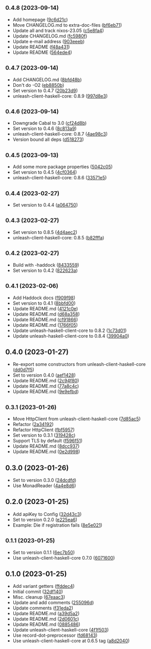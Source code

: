 ## <small>0.4.8 (2023-09-14)</small>

* Add homepage ([9c6d21c](https://github.com/finn-no/unleash-client-haskell/commit/9c6d21c))
* Move CHANGELOG.md to extra-doc-files ([bf6eb71](https://github.com/finn-no/unleash-client-haskell/commit/bf6eb71))
* Update all and track nixos-23.05 ([c5e8fa4](https://github.com/finn-no/unleash-client-haskell/commit/c5e8fa4))
* Update CHANGELOG.md ([fc5980f](https://github.com/finn-no/unleash-client-haskell/commit/fc5980f))
* Update e-mail address ([903eeeb](https://github.com/finn-no/unleash-client-haskell/commit/903eeeb))
* Update README ([f48a431](https://github.com/finn-no/unleash-client-haskell/commit/f48a431))
* Update README ([564ede4](https://github.com/finn-no/unleash-client-haskell/commit/564ede4))



## <small>0.4.7 (2023-09-14)</small>

* Add CHANGELOG.md ([8bfd48b](https://github.com/finn-no/unleash-client-haskell/commit/8bfd48b))
* Don't do -O2 ([eb8850b](https://github.com/finn-no/unleash-client-haskell/commit/eb8850b))
* Set version to 0.4.7 ([20b23d9](https://github.com/finn-no/unleash-client-haskell/commit/20b23d9))
* unleash-client-haskell-core: 0.8.9 ([997d8e3](https://github.com/finn-no/unleash-client-haskell/commit/997d8e3))



## <small>0.4.6 (2023-09-14)</small>

* Downgrade Cabal to 3.0 ([cf24d8b](https://github.com/finn-no/unleash-client-haskell/commit/cf24d8b))
* Set version to 0.4.6 ([8c813a9](https://github.com/finn-no/unleash-client-haskell/commit/8c813a9))
* unleash-client-haskell-core: 0.8.7 ([4ae98c3](https://github.com/finn-no/unleash-client-haskell/commit/4ae98c3))
* Version bound all deps ([d518273](https://github.com/finn-no/unleash-client-haskell/commit/d518273))



## <small>0.4.5 (2023-09-13)</small>

* Add some more package properties ([5042c05](https://github.com/finn-no/unleash-client-haskell/commit/5042c05))
* Set version to 0.4.5 ([4cf0364](https://github.com/finn-no/unleash-client-haskell/commit/4cf0364))
* unleash-client-haskell-core: 0.8.6 ([33571e5](https://github.com/finn-no/unleash-client-haskell/commit/33571e5))



## <small>0.4.4 (2023-02-27)</small>

* Set version to 0.4.4 ([a064750](https://github.com/finn-no/unleash-client-haskell/commit/a064750))



## <small>0.4.3 (2023-02-27)</small>

* Set version to 0.8.5 ([4d4aec2](https://github.com/finn-no/unleash-client-haskell/commit/4d4aec2))
* unleash-client-haskell-core: 0.8.5 ([b82fffa](https://github.com/finn-no/unleash-client-haskell/commit/b82fffa))



## <small>0.4.2 (2023-02-27)</small>

* Build with -haddock ([8433559](https://github.com/finn-no/unleash-client-haskell/commit/8433559))
* Set version to 0.4.2 ([822623a](https://github.com/finn-no/unleash-client-haskell/commit/822623a))



## <small>0.4.1 (2023-02-06)</small>

* Add Haddock docs ([f909f98](https://github.com/finn-no/unleash-client-haskell/commit/f909f98))
* Set version to 0.4.1 ([8bbfd00](https://github.com/finn-no/unleash-client-haskell/commit/8bbfd00))
* Update README.md ([4121c0e](https://github.com/finn-no/unleash-client-haskell/commit/4121c0e))
* Update README.md ([d68a358](https://github.com/finn-no/unleash-client-haskell/commit/d68a358))
* Update README.md ([cf91866](https://github.com/finn-no/unleash-client-haskell/commit/cf91866))
* Update README.md ([1766f05](https://github.com/finn-no/unleash-client-haskell/commit/1766f05))
* Update unleash-haskell-client-core to 0.8.2 ([1c73d01](https://github.com/finn-no/unleash-client-haskell/commit/1c73d01))
* Update unleash-haskell-client-core to 0.8.4 ([39904a0](https://github.com/finn-no/unleash-client-haskell/commit/39904a0))



## 0.4.0 (2023-01-27)

* Re-export some constructors from unleash-client-haskell-core ([dd0d7f5](https://github.com/finn-no/unleash-client-haskell/commit/dd0d7f5))
* Set to version 0.4.0 ([aef1428](https://github.com/finn-no/unleash-client-haskell/commit/aef1428))
* Update README.md ([2c94f80](https://github.com/finn-no/unleash-client-haskell/commit/2c94f80))
* Update README.md ([77a8c4c](https://github.com/finn-no/unleash-client-haskell/commit/77a8c4c))
* Update README.md ([9e9efbd](https://github.com/finn-no/unleash-client-haskell/commit/9e9efbd))



## <small>0.3.1 (2023-01-26)</small>

* Move HttpClient from unleash-client-haskell-core ([7d85ac5](https://github.com/finn-no/unleash-client-haskell/commit/7d85ac5))
* Refactor ([2a34192](https://github.com/finn-no/unleash-client-haskell/commit/2a34192))
* Refactor HttpClient ([fbf5957](https://github.com/finn-no/unleash-client-haskell/commit/fbf5957))
* Set version to 0.3.1 ([319428c](https://github.com/finn-no/unleash-client-haskell/commit/319428c))
* Support TLS by default ([f596f51](https://github.com/finn-no/unleash-client-haskell/commit/f596f51))
* Update README.md ([8dcc937](https://github.com/finn-no/unleash-client-haskell/commit/8dcc937))
* Update README.md ([0e2d998](https://github.com/finn-no/unleash-client-haskell/commit/0e2d998))



## 0.3.0 (2023-01-26)

* Set to version 0.3.0 ([24dcdfd](https://github.com/finn-no/unleash-client-haskell/commit/24dcdfd))
* Use MonadReader ([4a4e8d6](https://github.com/finn-no/unleash-client-haskell/commit/4a4e8d6))



## 0.2.0 (2023-01-25)

* Add apiKey to Config ([32d43c3](https://github.com/finn-no/unleash-client-haskell/commit/32d43c3))
* Set to version 0.2.0 ([e225ea6](https://github.com/finn-no/unleash-client-haskell/commit/e225ea6))
* Example: Die if registration fails ([8e5e021](https://github.com/finn-no/unleash-client-haskell/commit/8e5e021))



## <small>0.1.1 (2023-01-25)</small>

* Set to version 0.1.1 ([6ec7b50](https://github.com/finn-no/unleash-client-haskell/commit/6ec7b50))
* Use unleash-client-haskell-core 0.7.0 ([6071600](https://github.com/finn-no/unleash-client-haskell/commit/6071600))



## 0.1.0 (2023-01-25)

* Add variant getters ([ffddec4](https://github.com/finn-no/unleash-client-haskell/commit/ffddec4))
* Initial commit ([32df140](https://github.com/finn-no/unleash-client-haskell/commit/32df140))
* Misc. cleanup ([67eaac3](https://github.com/finn-no/unleash-client-haskell/commit/67eaac3))
* Update and add comments ([255096d](https://github.com/finn-no/unleash-client-haskell/commit/255096d))
* Update comments ([f31eda2](https://github.com/finn-no/unleash-client-haskell/commit/f31eda2))
* Update README.md ([a39d5a2](https://github.com/finn-no/unleash-client-haskell/commit/a39d5a2))
* Update README.md ([2d0601c](https://github.com/finn-no/unleash-client-haskell/commit/2d0601c))
* Update README.md ([0885486](https://github.com/finn-no/unleash-client-haskell/commit/0885486))
* Update unleash-client-haskell-core ([4f1f503](https://github.com/finn-no/unleash-client-haskell/commit/4f1f503))
* Use record-dot-preprocessor ([fd68143](https://github.com/finn-no/unleash-client-haskell/commit/fd68143))
* Use unleash-client-haskell-core at 0.6.5 tag ([a8d2040](https://github.com/finn-no/unleash-client-haskell/commit/a8d2040))
